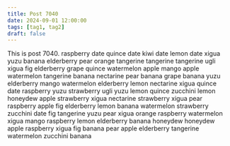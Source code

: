 ```yaml
---
title: Post 7040
date: 2024-09-01 12:00:00
tags: [tag1, tag2]
draft: false
---
```

This is post 7040.
raspberry
date
quince
date
kiwi
date
lemon
date
xigua
yuzu
banana
elderberry
pear
orange
tangerine
tangerine
tangerine
ugli
xigua
fig
elderberry
grape
quince
watermelon
apple
mango
apple
watermelon
tangerine
banana
nectarine
pear
banana
grape
banana
yuzu
elderberry
mango
watermelon
elderberry
lemon
nectarine
xigua
quince
date
raspberry
yuzu
strawberry
ugli
yuzu
lemon
quince
zucchini
lemon
honeydew
apple
strawberry
xigua
nectarine
strawberry
xigua
pear
raspberry
apple
fig
elderberry
lemon
banana
watermelon
strawberry
zucchini
date
fig
tangerine
yuzu
pear
xigua
orange
raspberry
watermelon
xigua
mango
raspberry
lemon
elderberry
banana
honeydew
honeydew
apple
raspberry
xigua
fig
banana
pear
apple
elderberry
tangerine
watermelon
zucchini
banana
